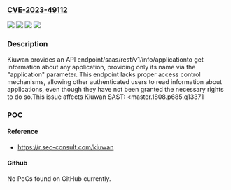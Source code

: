 ### [CVE-2023-49112](https://cve.mitre.org/cgi-bin/cvename.cgi?name=CVE-2023-49112)
![](https://img.shields.io/static/v1?label=Product&message=SAST&color=blue)
![](https://img.shields.io/static/v1?label=Version&message=%3Cmaster.1808.p685.q13371%20&color=brightgreen)
![](https://img.shields.io/static/v1?label=Version&message=master.1808.p685.q13371%20&color=brightgreen)
![](https://img.shields.io/static/v1?label=Vulnerability&message=n%2Fa&color=blue)

### Description

Kiuwan provides an API endpoint/saas/rest/v1/info/applicationto get information about any application, providing only its name via the "application" parameter. This endpoint lacks proper access control mechanisms, allowing other authenticated users to read information about applications, even though they have not been granted the necessary rights to do so.This issue affects Kiuwan SAST: <master.1808.p685.q13371

### POC

#### Reference
- https://r.sec-consult.com/kiuwan

#### Github
No PoCs found on GitHub currently.

